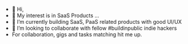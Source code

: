 - 👋 Hi,
- 👀 My interest is in SaaS Products ...
- 🌱 I’m currently building SaaS, PaaS related products with good UI/UX
- 💞️ I’m looking to collaborate with fellow #buildinpublic indie hackers
- For collaboration, gigs and tasks matching hit me up.

<!---
kiongosss/kiongosss is a ✨ special ✨ repository because its `README.md` (this file) appears on your GitHub profile.
You can click the Preview link to take a look at your changes.
--->
